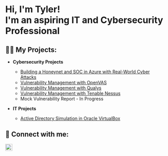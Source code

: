<h1>Hi, I'm Tyler! <br/>I'm an aspiring IT and Cybersecurity Professional</h1>

<h2>👨‍💻 My Projects:</h2>

- <b>Cybersecurity Projects</b>
  - [Building a Honeynet and SOC in Azure with Real-World Cyber Attacks](https://github.com/TylerDeaver/Azure-SOC)
  - [Vulnerability Management with OpenVAS](https://github.com/TylerDeaver/OpenVAS)
  - [Vulnerability Management with Qualys](https://github.com/TylerDeaver/Qualys)
  - [Vulnerability Management with Tenable Nessus](https://github.com/TylerDeaver/Nessus/)
  - Mock Vulnerability Report - In Progress

- <b>IT Projects</b>
  - [Active Directory Simulation in Oracle VirtualBox](https://github.com/TylerDeaver/ActiveDirectory)

<h2> 🤳 Connect with me:</h2>

[<img align="left" alt="Tyler-Deaver | LinkedIn" width="22px" src="https://cdn.jsdelivr.net/npm/simple-icons@v3/icons/linkedin.svg" />][linkedin]

[linkedin]: https://linkedin.com/in/tyler-deaver
